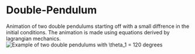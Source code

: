 # Double-Pendulum
Animation of two double pendulums starting off with a small diffrence in the initial conditions. The animation is made using equations derived by lagrangian mechanics. 
![Example of two double pendulums with $\theta_1$ = 120 degrees](animation.gif)